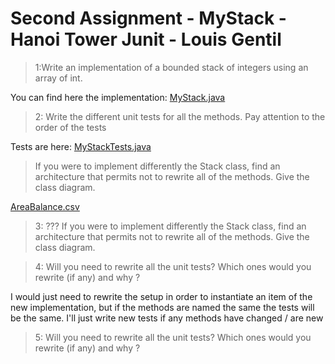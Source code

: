 # Second Assignment - MyStack - Hanoi Tower Junit - Louis Gentil

>1:Write an implementation of a bounded stack of integers using an array of int.

You can find here the implementation: [MyStack.java](https://github.com/lomithrani/SoftwareQuality/blob/master/Assignment2/src/main/java/SoftwareQuality/Assignment2/MyStack.java) 
>2: Write the different unit tests for all the methods. Pay attention to the order of the tests

Tests are here: [MyStackTests.java](https://github.com/lomithrani/SoftwareQuality/blob/master/Assignment2/src/test/java/SoftwareQuality/Assignment2/MyStackTests.java)
>If you were to implement differently the Stack class, find an architecture that permits not to rewrite all of the methods. Give the class diagram.

[AreaBalance.csv](https://github.com/lomithrani/Hadoop/blob/master/AreaBalance.csv)
>3: ??? If you were to implement differently the Stack class, find an architecture that permits not to rewrite all of the methods. Give the class diagram.

>4: Will you need to rewrite all the unit tests? Which ones would you rewrite (if any) and why ?

I would just need to rewrite the setup in order to instantiate an item of the new implementation, but if the methods are named the same the tests will be the same. I'll just write new tests if any methods have changed / are new
>5: Will you need to rewrite all the unit tests? Which ones would you rewrite (if any) and why ?

